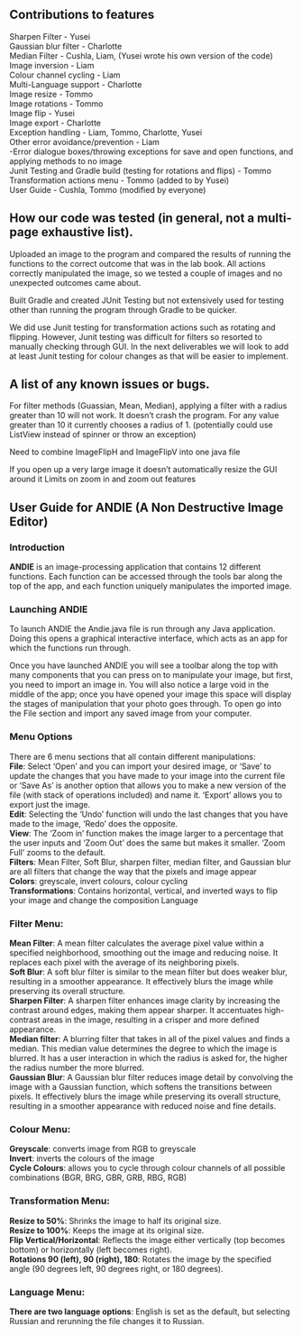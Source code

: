 ## Contributions to features
Sharpen Filter - Yusei  
Gaussian blur filter - Charlotte  
Median Filter - Cushla, Liam, (Yusei wrote his own version of the code)  
Image inversion - Liam  
Colour channel cycling - Liam  
Multi-Language support - Charlotte  
Image resize - Tommo  
Image rotations - Tommo  
Image flip - Yusei  
Image export - Charlotte  
Exception handling - Liam, Tommo, Charlotte, Yusei  
Other error avoidance/prevention - Liam  
    -Error dialogue boxes/throwing exceptions for save and open functions, and applying methods to no image  
Junit Testing and Gradle build (testing for rotations and flips) - Tommo  
Transformation actions menu - Tommo (added to by Yusei)  
User Guide - Cushla, Tommo (modified by everyone)  




## How our code was tested (in general, not a multi-page exhaustive list).
Uploaded an image to the program and compared the results of running the functions to the correct outcome that was in the lab book. All actions correctly manipulated the image, so we tested a couple of images and no unexpected outcomes came about. 


Built Gradle and created JUnit Testing but not extensively used for testing other than running the program through Gradle to be quicker.


We did use Junit testing for transformation actions such as rotating and flipping. However, Junit testing was difficult for filters so resorted to manually checking through GUI. In the next deliverables we will look to add at least Junit testing for colour changes as that will be easier to implement.


## A list of any known issues or bugs.
For filter methods (Guassian, Mean, Median), applying a filter with a radius greater than 10 will not work. It doesn’t crash the program. For any value greater than 10 it currently chooses a radius of 1. (potentially could use ListView instead of spinner or throw an exception)  


Need to combine ImageFlipH and ImageFlipV into one java file  


If you open up a very large image it doesn’t automatically resize the GUI around it
Limits on zoom in and zoom out features  




## User Guide for ANDIE (A Non Destructive Image Editor)
### Introduction
**ANDIE** is an image-processing application that contains 12 different functions. Each function can be accessed through the tools bar along the top of the app, and each function uniquely manipulates the imported image.  


### Launching ANDIE
To launch ANDIE the Andie.java file is run through any Java application. Doing this opens a graphical interactive interface, which acts as an app for which the functions run through.  


Once you have launched ANDIE you will see a toolbar along the top with many components that you can press on to manipulate your image, but first, you need to import an image in. You will also notice a large void in the middle of the app; once you have opened your image this space will display the stages of manipulation that your photo goes through.  To open go into the File section and import any saved image from your computer.  


### Menu Options
There are 6 menu sections that all contain different manipulations:  
**File**: Select ‘Open’ and you can import your desired image, or ‘Save’ to update the changes that you have made to your image into the current file or ‘Save As’ is another option that allows you to make a new version of the file (with stack of operations included) and name it. ‘Export’ allows you to export just the image.  
**Edit**: Selecting the ‘Undo’ function will undo the last changes that you have made to the image, ‘Redo’ does the opposite.  
**View**: The ‘Zoom in’ function makes the image larger to a percentage that the user inputs and ‘Zoom Out’ does the same but makes it smaller. ‘Zoom Full’ zooms to the default.   
**Filters**: Mean Filter, Soft Blur, sharpen filter, median filter, and Gaussian blur are all filters that change the way that the pixels and image appear  
**Colors**: greyscale, invert colours, colour cycling  
**Transformations**: Contains horizontal, vertical, and inverted ways to flip your image and change the composition
Language   
### Filter Menu:  
**Mean Filter**: A mean filter calculates the average pixel value within a specified neighborhood, smoothing out the image and reducing noise. It replaces each pixel with the average of its neighboring pixels.  
**Soft Blur**: A soft blur filter is similar to the mean filter but does weaker blur, resulting in a smoother appearance. It effectively blurs the image while preserving its overall structure.  
**Sharpen Filter**: A sharpen filter enhances image clarity by increasing the contrast around edges, making them appear sharper. It accentuates high-contrast areas in the image, resulting in a crisper and more defined appearance.  
**Median filter**: A blurring filter that takes in all of the pixel values and finds a median. This median value determines the degree to which the image is blurred. It has a user interaction in which the radius is asked for, the higher the radius number the more blurred.  
**Gaussian Blur**: A Gaussian blur filter reduces image detail by convolving the image with a Gaussian function, which softens the transitions between pixels. It effectively blurs the image while preserving its overall structure, resulting in a smoother appearance with reduced noise and fine details.  


### Colour Menu:
**Greyscale**: converts image from RGB to greyscale  
**Invert**: inverts the colours of the image  
**Cycle Colours**: allows you to cycle through colour channels of all possible combinations (BGR, BRG, GBR, GRB, RBG, RGB)  


### Transformation Menu: 
**Resize to 50%**: Shrinks the image to half its original size.  
**Resize to 100%**: Keeps the image at its original size.   
**Flip Vertical/Horizontal**: Reflects the image either vertically (top becomes bottom) or horizontally (left becomes right).  
**Rotations 90 (left), 90 (right), 180**: Rotates the image by the specified angle (90 degrees left, 90 degrees right, or 180 degrees).  


### Language Menu: 
**There are two language options**: English is set as the default, but selecting Russian and rerunning the file changes it to Russian.  





